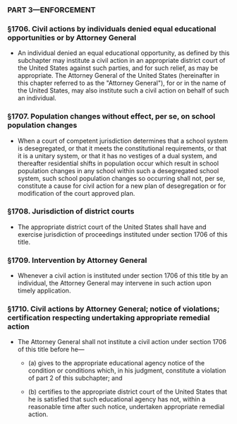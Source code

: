 ### PART 3—ENFORCEMENT

### §1706. Civil actions by individuals denied equal educational opportunities or by Attorney General
* An individual denied an equal educational opportunity, as defined by this subchapter may institute a civil action in an appropriate district court of the United States against such parties, and for such relief, as may be appropriate. The Attorney General of the United States (hereinafter in this chapter referred to as the "Attorney General"), for or in the name of the United States, may also institute such a civil action on behalf of such an individual.

### §1707. Population changes without effect, per se, on school population changes
* When a court of competent jurisdiction determines that a school system is desegregated, or that it meets the constitutional requirements, or that it is a unitary system, or that it has no vestiges of a dual system, and thereafter residential shifts in population occur which result in school population changes in any school within such a desegregated school system, such school population changes so occurring shall not, per se, constitute a cause for civil action for a new plan of desegregation or for modification of the court approved plan.

### §1708. Jurisdiction of district courts
* The appropriate district court of the United States shall have and exercise jurisdiction of proceedings instituted under section 1706 of this title.

### §1709. Intervention by Attorney General
* Whenever a civil action is instituted under section 1706 of this title by an individual, the Attorney General may intervene in such action upon timely application.

### §1710. Civil actions by Attorney General; notice of violations; certification respecting undertaking appropriate remedial action
* The Attorney General shall not institute a civil action under section 1706 of this title before he—

  * (a) gives to the appropriate educational agency notice of the condition or conditions which, in his judgment, constitute a violation of part 2 of this subchapter; and

  * (b) certifies to the appropriate district court of the United States that he is satisfied that such educational agency has not, within a reasonable time after such notice, undertaken appropriate remedial action.